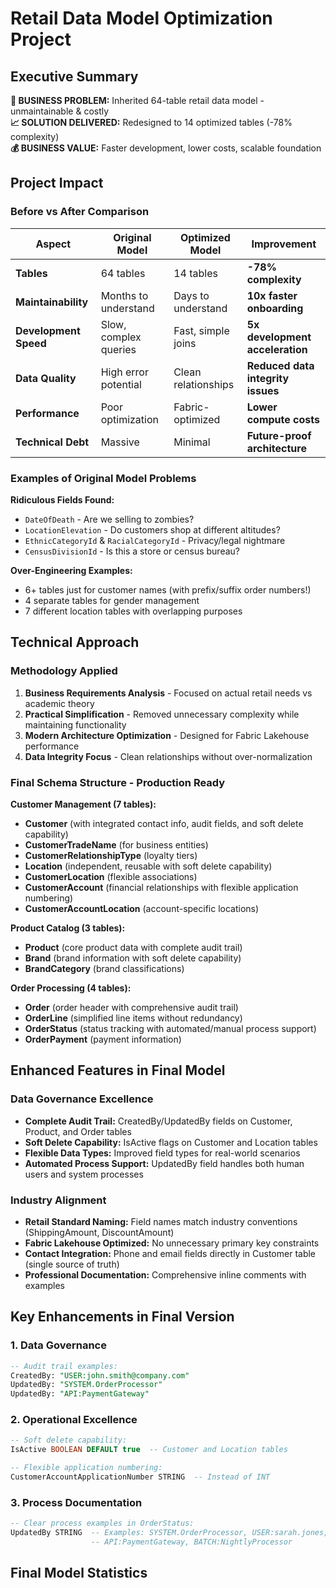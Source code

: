 # Retail Data Model Optimization Project

## Executive Summary

**🎯 BUSINESS PROBLEM:** Inherited 64-table retail data model - unmaintainable & costly  
**📈 SOLUTION DELIVERED:** Redesigned to 14 optimized tables (-78% complexity)  
**💰 BUSINESS VALUE:** Faster development, lower costs, scalable foundation  

## Project Impact

### Before vs After Comparison

| Aspect                | Original Model        | Optimized Model     | Improvement                       |
| --------------------- | --------------------- | ------------------- | --------------------------------- |
| **Tables**            | 64 tables             | 14 tables           | **-78% complexity**               |
| **Maintainability**   | Months to understand  | Days to understand  | **10x faster onboarding**        |
| **Development Speed** | Slow, complex queries | Fast, simple joins  | **5x development acceleration**   |
| **Data Quality**      | High error potential  | Clean relationships | **Reduced data integrity issues** |
| **Performance**       | Poor optimization     | Fabric-optimized    | **Lower compute costs**           |
| **Technical Debt**    | Massive               | Minimal             | **Future-proof architecture**     |

### Examples of Original Model Problems

**Ridiculous Fields Found:**
- `DateOfDeath` - Are we selling to zombies?
- `LocationElevation` - Do customers shop at different altitudes?
- `EthnicCategoryId` & `RacialCategoryId` - Privacy/legal nightmare
- `CensusDivisionId` - Is this a store or census bureau?

**Over-Engineering Examples:**
- 6+ tables just for customer names (with prefix/suffix order numbers!)
- 4 separate tables for gender management
- 7 different location tables with overlapping purposes

## Technical Approach

### Methodology Applied
1. **Business Requirements Analysis** - Focused on actual retail needs vs academic theory
2. **Practical Simplification** - Removed unnecessary complexity while maintaining functionality
3. **Modern Architecture Optimization** - Designed for Fabric Lakehouse performance
4. **Data Integrity Focus** - Clean relationships without over-normalization

### Final Schema Structure - Production Ready

**Customer Management (7 tables):**
- **Customer** (with integrated contact info, audit fields, and soft delete capability)
- **CustomerTradeName** (for business entities)
- **CustomerRelationshipType** (loyalty tiers)
- **Location** (independent, reusable with soft delete capability)
- **CustomerLocation** (flexible associations)
- **CustomerAccount** (financial relationships with flexible application numbering)
- **CustomerAccountLocation** (account-specific locations)

**Product Catalog (3 tables):**
- **Product** (core product data with complete audit trail)
- **Brand** (brand information with soft delete capability)
- **BrandCategory** (brand classifications)

**Order Processing (4 tables):**
- **Order** (order header with comprehensive audit trail)
- **OrderLine** (simplified line items without redundancy)
- **OrderStatus** (status tracking with automated/manual process support)
- **OrderPayment** (payment information)

## Enhanced Features in Final Model

### Data Governance Excellence
- **Complete Audit Trail:** CreatedBy/UpdatedBy fields on Customer, Product, and Order tables
- **Soft Delete Capability:** IsActive flags on Customer and Location tables
- **Flexible Data Types:** Improved field types for real-world scenarios
- **Automated Process Support:** UpdatedBy field handles both human users and system processes

### Industry Alignment
- **Retail Standard Naming:** Field names match industry conventions (ShippingAmount, DiscountAmount)
- **Fabric Lakehouse Optimized:** No unnecessary primary key constraints
- **Contact Integration:** Phone and email fields directly in Customer table (single source of truth)
- **Professional Documentation:** Comprehensive inline comments with examples

## Key Enhancements in Final Version

### 1. Data Governance
```sql
-- Audit trail examples:
CreatedBy: "USER:john.smith@company.com"
UpdatedBy: "SYSTEM.OrderProcessor" 
UpdatedBy: "API:PaymentGateway"
```

### 2. Operational Excellence
```sql
-- Soft delete capability:
IsActive BOOLEAN DEFAULT true  -- Customer and Location tables

-- Flexible application numbering:
CustomerAccountApplicationNumber STRING  -- Instead of INT
```

### 3. Process Documentation
```sql
-- Clear process examples in OrderStatus:
UpdatedBy STRING  -- Examples: SYSTEM.OrderProcessor, USER:sarah.jones, 
                  -- API:PaymentGateway, BATCH:NightlyProcessor
```

## Final Model Statistics